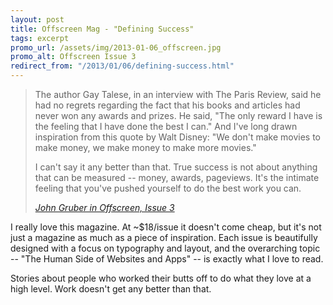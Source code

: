 ```yaml
---
layout: post
title: Offscreen Mag - "Defining Success"
tags: excerpt
promo_url: /assets/img/2013-01-06_offscreen.jpg
promo_alt: Offscreen Issue 3
redirect_from: "/2013/01/06/defining-success.html"
---
```


> The author Gay Talese, in an interview with The Paris Review, said he had no regrets regarding the fact that his books and articles had never won any awards and prizes. He said, "The only reward I have is the feeling that I have done the best I can."  And I've long drawn inspiration from this quote by Walt Disney: "We don't make movies to make money, we make money to make more movies."
>
> I can't say it any better than that.  True success is not about anything that can be measured -- money, awards, pageviews.  It's the intimate feeling that you've pushed yourself to do the best work you can.
>
> <footer><cite><a href="http://www.offscreenmag.com/issue3/">John Gruber in Offscreen, Issue 3</a></cite></footer>

I really love this magazine. At ~$18/issue it doesn't come cheap, but it's not just a magazine as much as a piece of inspiration.  Each issue is beautifully designed with a focus on typography and layout, and the overarching topic -- "The Human Side of Websites and Apps" -- is exactly what I love to read.

Stories about people who worked their butts off to do what they love at a high level.  Work doesn't get any better than that.
